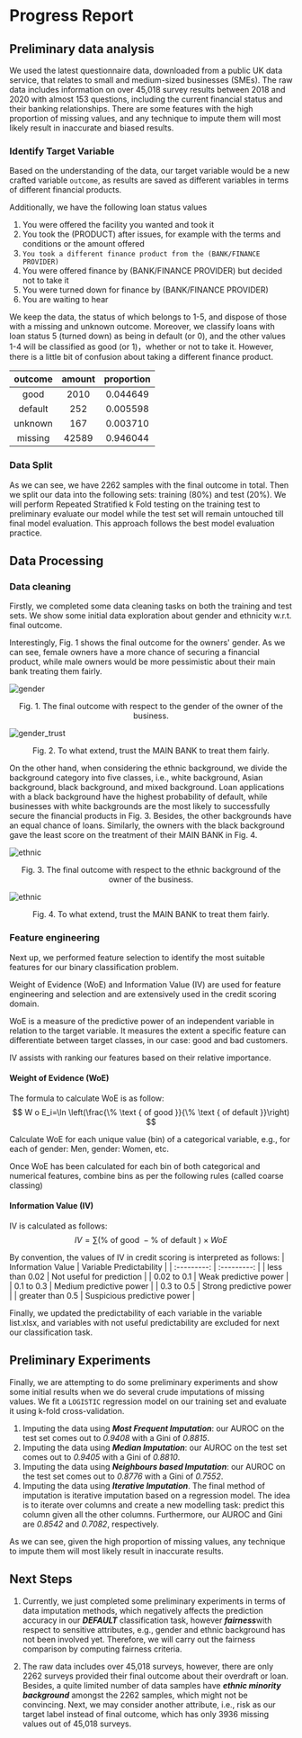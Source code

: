 # Progress Report

## Preliminary data analysis

We used the latest questionnaire data, downloaded from a public UK data service, that relates to small and medium-sized businesses (SMEs). The raw data includes information on over 45,018 survey results between 2018 and 2020 with almost 153 questions, including the current financial status and their banking relationships. There are some features with the high proportion of missing values, and any technique to impute them will most likely result in inaccurate and biased results.

### Identify Target Variable

Based on the understanding of the data, our target variable would be a new crafted variable `outcome`, as results are saved as different variables in terms of different financial products.

Additionally, we have the following loan status values

1. You were offered the facility you wanted and took it
2. You took the (PRODUCT) after issues, for example with the terms and conditions or the amount offered
3. `You took a different finance product from the (BANK/FINANCE PROVIDER)`
4. You were offered finance by (BANK/FINANCE PROVIDER) but decided not to take it
5. You were turned down for finance by (BANK/FINANCE PROVIDER)
6. You are waiting to hear

We keep the data, the status of which belongs to 1-5, and dispose of those with a missing and unknown outcome. Moreover, we classify loans with loan status 5 (turned down) as being in default (or 0), and the other values 1-4 will be classified as good (or 1)，whether or not to take it. However, there is a little bit of confusion about taking a different finance product. 

| outcome | amount | proportion |
| :-----: | :----: | :--------: |
|  good   |  2010  |  0.044649  |
| default |  252   |  0.005598  |
| unknown |  167   |  0.003710  |
| missing | 42589  |  0.946044  |

### Data Split

As we can see, we have 2262 samples with the final outcome in total. Then we split our data into the following sets: training (80%) and test (20%). We will perform Repeated Stratified k Fold testing on the training test to preliminary evaluate our model while the test set will remain untouched till final model evaluation. This approach follows the best model evaluation practice.

## Data Processing 

### Data cleaning

Firstly, we completed some data cleaning tasks on both the training and test sets. We show some initial data exploration about gender and ethnicity w.r.t. final outcome. 

Interestingly, Fig. 1 shows the final outcome for the owners' gender. As we can see, female owners have a more chance of securing a financial product, while male owners would be more pessimistic about their main bank treating them fairly.

![gender](./fig/gender.jpg)

<center>Fig. 1. The final outcome with respect to the gender of the owner of the business.</center>

![gender_trust](./fig/gender_trust.jpg)

<center>Fig. 2. To what extend, trust the MAIN BANK to treat them fairly.</center>

On the other hand, when considering the ethnic background, we divide the background category into five classes, i.e., white background, Asian background, black background, and mixed background. Loan applications with a black background have the highest probability of default, while businesses with white backgrounds are the most likely to successfully secure the financial products in Fig. 3. Besides, the other backgrounds have an equal chance of loans. Similarly, the owners with the black background gave the least score on the treatment of their MAIN BANK in Fig. 4.

![ethnic](./fig/ethnic.jpg)

<center>Fig. 3. The final outcome with respect to the ethnic background of the owner of the business.</center>



![ethnic](./fig/ethnic_trust.jpg)

<center>Fig. 4. To what extend, trust the MAIN BANK to treat them fairly.</center>

### Feature engineering

Next up, we performed feature selection to identify the most suitable features for our binary classification problem.

Weight of Evidence (WoE) and Information Value (IV) are used for feature engineering and selection and are extensively used in the credit scoring domain.

WoE is a measure of the predictive power of an independent variable in relation to the target variable. It measures the extent a specific feature can differentiate between target classes, in our case: good and bad customers.

IV assists with ranking our features based on their relative importance.

#### Weight of Evidence (WoE)
The formula to calculate WoE is as follow:
$$
W o E_i=\ln \left(\frac{\% \text { of good }}{\% \text { of default }}\right)
$$

Calculate WoE for each unique value (bin) of a categorical variable, e.g., for each of gender: Men, gender: Women, etc.

Once WoE has been calculated for each bin of both categorical and numerical features, combine bins as per the following rules (called coarse classing)

#### Information Value (IV)
IV is calculated as follows:
$$
I V=\sum(\% \text { of good }-\% \text { of default }) \times W o E
$$

By convention, the values of IV in credit scoring is interpreted as follows:
| Information Value      | Variable Predictability |
| :---------: | :---------: |
| less than 0.02  | Not useful for prediction  |
| 0.02 to 0.1   | Weak predictive power        |
| 0.1 to 0.3   | Medium predictive power       |
| 0.3 to 0.5   | Strong predictive power       |
| greater than 0.5   | Suspicious predictive power |



Finally, we updated the predictability of each variable in the variable list.xlsx, and variables with not useful predictability are excluded for next our classification task.

## Preliminary Experiments

Finally, we are attempting to do some preliminary experiments and show some initial results when we do several crude imputations of missing values. We fit a `LOGISTIC` regression model on our training set and evaluate it using k-fold cross-validation. 

1. Imputing the data using ***Most Frequent Imputation***: our AUROC on the test set comes out to *0.9408* with a Gini of *0.8815*.
2. Imputing the data using ***Median Imputation***: our AUROC on the test set comes out to *0.9405* with a Gini of *0.8810*.
3. Imputing the data using ***Neighbours based Imputation***: our AUROC on the test set comes out to *0.8776* with a Gini of *0.7552*.
4. Imputing the data using ***Iterative Imputation***. The final method of imputation is iterative imputation based on a regression model. The idea is to iterate over columns and create a new modelling task: predict this column given all the other columns. Furthermore, our AUROC and Gini are *0.8542* and *0.7082*, respectively.

As we can see, given the high proportion of missing values, any technique to impute them will most likely result in inaccurate results.

## Next Steps

1. Currently, we just completed some preliminary experiments in terms of data imputation methods, which negatively affects   the prediction accuracy in our ***DEFAULT*** classification task, however ***fairness***with respect to sensitive attributes, e.g., gender and ethnic background has not been involved yet. Therefore, we will carry out the fairness comparison by computing fairness criteria.

2. The raw data includes over 45,018 surveys, however, there are only 2262 surveys provided their final outcome about their overdraft or loan. Besides, a quite limited number of data samples have ***ethnic minority background*** amongst the 2262 samples, which might not be convincing. Next, we may consider another attribute, i.e., risk as our target label instead of final outcome, which has only 3936 missing values out of 45,018 surveys.

   
